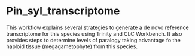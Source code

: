 # Pin_syl_transcriptome

This workflow explains several strategies to generate a de novo reference transcriptome for this species using Trinity and CLC Workbench. It also provides steps to determine levels of paralogy taking advantage fo the haploid tissue (megagametophyte) from this species. 
